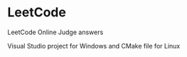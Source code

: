 # LeetCode

LeetCode Online Judge answers

Visual Studio project for Windows and CMake file for Linux
